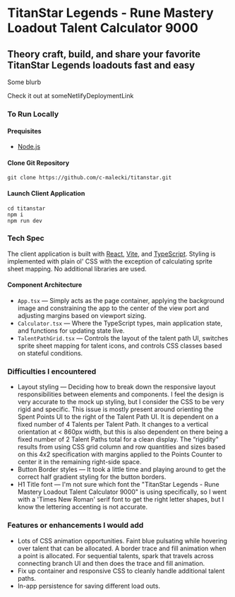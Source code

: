 # TitanStar Legends &#45; Rune Mastery Loadout Talent Calculator 9000

## Theory craft, build, and share your favorite TitanStar Legends loadouts fast and easy

Some blurb

Check it out at someNetlifyDeploymentLink

### To Run Locally

#### Prequisites

- [Node.js](https://nodejs.org/en/download/current)

#### Clone Git Repository

```
git clone https://github.com/c-malecki/titanstar.git
```

#### Launch Client Application

```
cd titanstar
npm i
npm run dev
```

### Tech Spec

The client application is built with [React](https://react.dev/), [Vite](https://vitejs.dev/), and [TypeScript](https://www.typescriptlang.org/). Styling is implemented with plain ol' CSS with the exception of calculating sprite sheet mapping. No additional libraries are used.

#### Component Architecture

- `App.tsx` — Simply acts as the page container, applying the background image and constraining the app to the center of the view port and adjusting margins based on viewport sizing.
- `Calculator.tsx` — Where the TypeScript types, main application state, and functions for updating state live.
- `TalentPathGrid.tsx` — Controls the layout of the talent path UI, switches sprite sheet mapping for talent icons, and controls CSS classes based on stateful conditions.

### Difficulties I encountered

- Layout styling — Deciding how to break down the responsive layout responsibilities between elements and components. I feel the design is very accurate to the mock up styling, but I consider the CSS to be very rigid and specific. This issue is mostly present around orienting the Spent Points UI to the right of the Talent Path UI. It is dependent on a fixed number of 4 Talents per Talent Path. It changes to a vertical orientation at < 860px width, but this is also dependent on there being a fixed number of 2 Talent Paths total for a clean display. The “rigidity” results from using CSS grid column and row quantities and sizes based on this 4x2 specification with margins applied to the Points Counter to center it in the remaining right-side space.
- Button Border styles — It took a little time and playing around to get the correct half gradient styling for the button borders.
- H1 Title font — I'm not sure which font the "TitanStar Legends &#45; Rune Mastery Loadout Talent Calculator 9000" is using specifically, so I went with a 'Times New Roman' serif font to get the right letter shapes, but I know the lettering accenting is not accurate.

### Features or enhancements I would add

- Lots of CSS animation opportunities. Faint blue pulsating while hovering over talent that can be allocated. A border trace and fill animation when a point is allocated. For sequential talents, spark that travels across connecting branch UI and then does the trace and fill animation.
- Fix up container and responsive CSS to cleanly handle additional talent paths.
- In-app persistence for saving different load outs.
